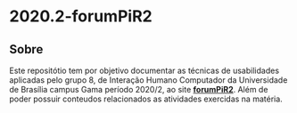 # 2020.2-forumPiR2

## Sobre
Este repositótio tem por objetivo documentar as técnicas de usabilidades aplicadas pelo grupo 8, de Interação Humano Computador da Universidade de Brasília 
campus Gama período 2020/2, ao site [**forumPiR2**](https://pir2.forumeiros.com/). Além de poder possuir conteudos relacionados as atividades exercidas na matéria.

